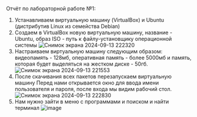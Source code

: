 Отчёт по лабораторной работе №1: 

1) Устанавливаем виртуальную машину (VirtualBox) и Ubuntu (дистрибутив Linux из семейства Debian)
2) Создаем в VirtualBox новую виртуальную машину, название - Ubuntu, образ ISO - путь к файлу-установщику операционной системы
   ![Снимок экрана 2024-09-13 222320](https://github.com/user-attachments/assets/da5535c5-0a6d-4801-9176-ed8d03001035)
4) Настраиваем виртуальную машину следующим образом: видеопамять - 128мб, оперативная память - более 5000мб и память, которая будет выделяться на жестком диске - 50гб.
   ![Снимок экрана 2024-09-13 221553](https://github.com/user-attachments/assets/3553e736-4586-480f-82ea-a114fc3ad8c1)
5) После скачивания всех пакетов перезапускаем виртуальную машину
   Перед нами открывается окно для ввода имени пользователя и пароля, после входа мы видим рабочий стол.
   ![Снимок экрана 2024-09-13 222830](https://github.com/user-attachments/assets/aed85332-4eed-47e0-8850-432aa8605e81)
6) Нам нужно зайти в меню с программами и поиском и найти терминал
   ![image](https://github.com/user-attachments/assets/1f239a9e-8c91-4023-9433-8ed30ed30e79)

